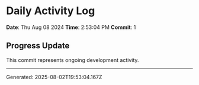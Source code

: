 # Daily Activity Log

**Date**: Thu Aug 08 2024
**Time**: 2:53:04 PM
**Commit**: 1

## Progress Update

This commit represents ongoing development activity.

---
Generated: 2025-08-02T19:53:04.167Z
